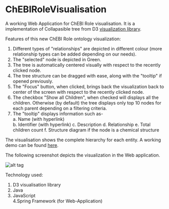 ChEBIRoleVisualisation
======================

A working Web Application for ChEBI Role visualisation. It is a implementation of Collapasible tree from D3 [visualization library](http://d3js.org/).

Features of this new ChEBI Role ontology visualization:

1) Different types of "relationships" are depicted in different colour (more relationship types can be added depending on our needs). 
2) The "selected" node is depicted in Green.     
3) The tree is automatically centered visually with respect to the recently clicked node.   
4) The tree structure can be dragged with ease, along with the "tooltip" if opened previously.   
5) The "Focus" button, when clicked, brings back the visualization back to center of the screen with respect to the recently clicked node.    
6) The checkbox "Show all Children", when checked will displays all the children. Otherwise (by default) the tree displays only top 10 nodes for each parent depending on a filtering criteria.    
7) The "tooltip" displays information such as-   
        a. Name (with hyperlink)   
        b. Identifier (with hyperlink)
        c. Description
        d. Relationship
        e. Total children count
        f. Structure diagram if the node is a chemical structure

The visualisation shows the complete hierarchy for each entity. A working demo can be found [here](http://work.ashish.ws/sankalp/tree-proto.html).

The following screenshot depicts the visualization in the Web application.

![alt tag](http://i61.tinypic.com/103gck9.png)

Technology used:   
1. D3 visualisation library   
2. Java   
3. JavaScript   
4.Spring Framework (for Web-Application)   








